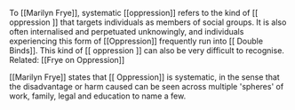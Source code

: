 To [[Marilyn Frye]], systematic [[oppression]] refers to the kind of [[ oppression ]] that targets individuals as members of social groups. It is also often internalised and perpetuated unknowingly, and individuals experiencing this form of [[Oppression]] frequently run into [[ Double Binds]]. This kind of [[ oppression ]] can also be very difficult to recognise. Related: [[Frye on Oppression]]

[[Marilyn Frye]] states that [[ Oppression]] is systematic, in the sense that the disadvantage or harm caused can be seen across multiple 'spheres' of work, family, legal and education to name a few. 